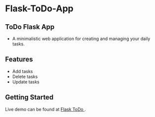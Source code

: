 # Flask-ToDo-App


## ToDo Flask App

- A minimalistic web application for creating and managing your daily tasks.

## Features

- Add tasks
- Delete tasks
- Update tasks

## Getting Started

Live demo can be found at [Flask ToDo ](http://gelsonm.pythonanywhere.com/).


